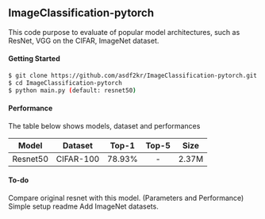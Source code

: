 ## ImageClassification-pytorch

This code purpose to evaluate of popular model architectures, such as ResNet, VGG on the CIFAR, ImageNet dataset.

#### Getting Started
```bash
$ git clone https://github.com/asdf2kr/ImageClassification-pytorch.git
$ cd ImageClassification-pytorch
$ python main.py (default: resnet50)
```

#### Performance
The table below shows models, dataset and performances

Model | Dataset | Top-1 | Top-5 | Size
:----:| :------:| :----:|:-----:|:----:
Resnet50 | CIFAR-100 | 78.93% | - | 2.37M


#### To-do
Compare original resnet with this model. (Parameters and Performance)
Simple setup readme
Add ImageNet datasets.
